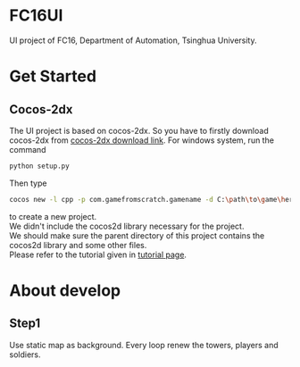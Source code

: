 # FC16UI
UI project of FC16, Department of Automation, Tsinghua University.

# Get Started
## Cocos-2dx
The UI project is based on cocos-2dx. So you have to firstly download cocos-2dx from <a href="https://cocos2d-x.org/filedown/cocos2d-x-3.17.1" target="_blank">cocos-2dx download link</a>. For windows system, run the command  
```bash
python setup.py
```
Then type 
```bash
cocos new -l cpp -p com.gamefromscratch.gamename -d C:\path\to\game\here gamename
```
to create a new project.  
We didn't include the cocos2d library necessary for the project.  
We should make sure the parent directory of this project contains the cocos2d library and some other files.  
Please refer to the tutorial given in <a href="https://www.gamefromscratch.com/page/cocos2d-x-CPP-Game-Programming-Tutorial-Series.aspx" target="_blank">tutorial page</a>. 

# About develop
## Step1
Use static map as background. 
Every loop renew the towers, players and soldiers.  
